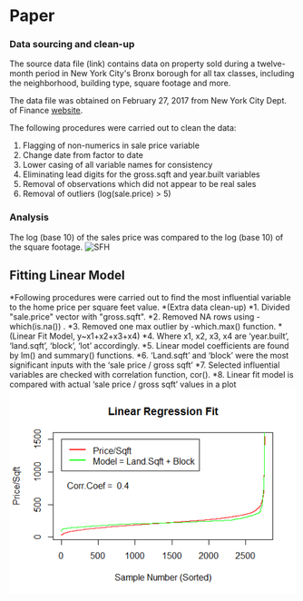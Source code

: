 # Paper

### Data sourcing and clean-up

The source data file (link) contains data on property sold during a twelve-month period in New York City's Bronx borough for all tax classes, including the neighborhood, building type, square footage and more.

The data file was obtained on February 27, 2017 from New York City Dept. of Finance [website](http://www1.nyc.gov/site/finance/taxes/property-rolling-sales-data.page).

The following procedures were carried out to clean the data:

1. Flagging of non-numerics in sale price variable
2. Change date from factor to date
3. Lower casing of all variable names for consistency
4. Eliminating lead digits for the gross.sqft and year.built variables
5. Removal of observations which did not appear to be real sales
6. Removal of outliers (log(sale.price) > 5)

### Analysis

The log (base 10) of the sales price was compared to the log (base 10) of the square footage.
![SFH ](https://github.com/Xibalba1/testRepo1/blob/master/analysis/logsalepriceVlogsqft.png)


## Fitting Linear Model

*Following procedures were carried out to find the most influential variable to the home price per square feet value.
*(Extra data clean-up)
  *1. Divided "sale.price" vector with "gross.sqft".
  *2. Removed NA rows using -which(is.na()) .
  *3. Removed one max outlier by -which.max() function.
*(Linear Fit Model, y~x1+x2+x3+x4)
  *4. Where x1, x2, x3, x4 are ‘year.built’, ‘land.sqft’, ‘block’, ‘lot’ accordingly.
  *5. Linear model coefficients are found by lm() and summary() functions.
  *6. ‘Land.sqft’ and ‘block’ were the most significant inputs with the ‘sale price / gross sqft’
  *7. Selected influential variables are checked with correlation function, cor().
  *8. Linear fit model is compared with actual ‘sale price / gross sqft’ values in a plot
![SFH ](https://github.com/MooyoungLee/testRepo1/blob/master/analysis/BronxPricePerSqft.png)
